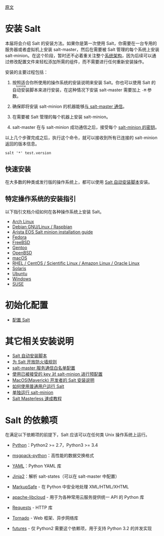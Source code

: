 [原文][1]

# 安装 Salt

本届将会介绍 Salt 的安装方法。如果你是第一次使用 Salt，你需要在一台专用的服务器或者虚拟机上安装 salt-master，然后在需要被 Salt 管理的每个系统上安装 salt-minion。在这个阶段，暂时还不必着重关注整个[系统架构][2]，因为后续可以通过修改配置文件来轻松添加所需的组件，而不需要进行任何重新安装操作。

安装的主要过程包括：

1. 按照适合你所使用的操作系统的安装说明来安装 Salt。你也可以使用 Salt 的<ruby>自动安装<rt>bootstrap</rt></ruby>脚本来进行安装，在这种情况下安装 salt-master 需要加上 `-M` 参数。

2. 确保即将安装 salt-minion 的机器能够[与 salt-master 通信][3]。

3. 在需要被 Salt 管理的每个机器上安装 salt-minion。

4. salt-master 在与 salt-minion 成功通信之后，接受每个 [salt-minion 的密钥][4]。

以上几个步骤完成之后，执行这个命令，就可以接收到所有已连接的 salt-minion 返回的版本信息。

```
salt '*' test.version
```

## 快速安装

在大多数的种类或发行版的操作系统上，都可以使用 [Salt 自动安装脚本][5]安装。

## 特定操作系统的安装指引

以下指引文档介绍如何在各种操作系统上安装 Salt。

* [Arch Linux][5]
* [Debian GNU/Linux / Raspbian][6]
* [Arista EOS Salt minion installation guide][7]
* [Fedora][8]
* [FreeBSD][9]
* [Gentoo][10]
* [OpenBSD][11]
* [macOS][12]
* [RHEL / CentOS / Scientific Linux / Amazon Linux / Oracle Linux][13]
* [Solaris][14]
* [Ubuntu][15]
* [Windows][16]
* [SUSE][17]

# 初始化配置

* [配置 Salt][18]

# 其它相关安装说明

* [Salt 自动安装脚本][19]
* [为 Salt 开放防火墙规则][20]
* [salt-master 服务通信白名单配置][21]
* [使用已被接受的 key 对 salt-minion 进行预配置][22]
* [MacOS(Maverick) 开发者的 Salt 安装说明][23]
* [如何使用普通用户运行 Salt][24]
* [单独运行 salt-minion][25]
* [Salt Masterless 速成教程][26]

# Salt 的依赖项

在满足以下依赖项的前提下，Salt 应该可以在任何类 Unix 操作系统上运行。

* [Python][27]：Python2 >= 2.7，Python3 >= 3.4

* [msgpack-python][28]：高性能的数据交换格式

* [YAML][29]：Python YAML 库

* [Jinja2][30]：解析 salt-states（可以在 salt-master 中配置）

* [MarkupSafe][31] - 在 Python 中安全地处理 XML/HTML/XHTML

* [apache-libcloud][32] - 用于为各种常用云服务提供统一 API 的 Python 库

* [Requests][33] - HTTP 库

* [Tornado][34] - Web 框架、异步网络库

* [futures][35] - 仅 Python2 需要这个依赖项，用于支持 Python 3.2 的并发实现


[1]: https://docs.saltstack.com/en/2019.2/topics/installation/index.html
[2]: /to-be-done.md
[3]: /to-be-done.md
[4]: /to-be-done.md
[5]: /to-be-done.md
[6]: /to-be-done.md
[7]: /to-be-done.md
[8]: /to-be-done.md
[9]: /to-be-done.md
[10]: /to-be-done.md
[11]: /to-be-done.md
[12]: /to-be-done.md
[13]: /to-be-done.md
[14]: /to-be-done.md
[15]: /to-be-done.md
[16]: /to-be-done.md
[17]: /to-be-done.md
[18]: /to-be-done.md
[19]: /to-be-done.md
[20]: /to-be-done.md
[21]: /to-be-done.md
[22]: /to-be-done.md
[23]: /to-be-done.md
[24]: /to-be-done.md
[25]: /to-be-done.md
[26]: /to-be-done.md
[27]: http://python.org/download/
[28]: https://pypi.python.org/pypi/msgpack-python/
[29]: http://pyyaml.org/
[30]: http://jinja.pocoo.org/
[31]: https://pypi.python.org/pypi/MarkupSafe
[32]: http://libcloud.apache.org/
[33]: http://docs.python-requests.org/en/latest
[34]: http://www.tornadoweb.org/en/stable/
[35]: https://github.com/agronholm/pythonfutures
